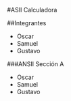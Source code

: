 #ASII Calculadora

##Integrantes

- Oscar
- Samuel
- Gustavo

###ANSII Sección A

* Oscar
* Samuel
* Gustavo


